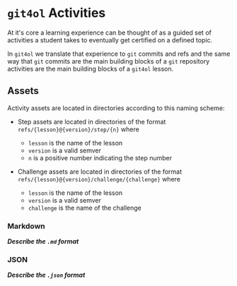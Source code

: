 # `git4ol` Activities

At it's core a learning experience can be thought of as a guided set of activities a student takes to eventually get certified on a defined topic.

In `git4ol` we translate that experience to `git` commits and refs and the same way that `git` commits are the main building blocks of a `git` repository activities are the main building blocks of a `git4ol` lesson.

## Assets

Activity assets are located in directories according to this naming scheme:

- Step assets are located in directories of the format `refs/{lesson}@{version}/step/{n}` where
  - `lesson` is the name of the lesson
  - `version` is a valid semver
  - `n` is a positive number indicating the step number

- Challenge assets are located in directories of the format `refs/{lesson}@{version}/challenge/{challenge}` where
  - `lesson` is the name of the lesson
  - `version` is a valid semver
  - `challenge` is the name of the challenge

### Markdown

***Describe the `.md` format***

### JSON

***Describe the `.json` format***
